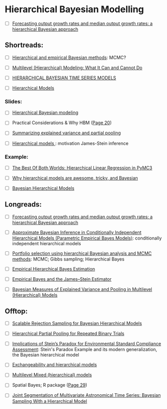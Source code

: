 # Hierarchical Bayesian Modelling

- [ ] [Forecasting output growth rates and median output growth rates: a hierarchical Bayesian approach](https://onlinelibrary.wiley.com/doi/pdf/10.1002/for.800)

## Shortreads:



- [ ] [Hierarchical and empirical Bayesian methods](http://www.stats.ox.ac.uk/~reinert/stattheory/chapter1107.pdf): MCMC?


- [ ] [Multilevel (Hierarchical) Modeling: What It Can and Cannot Do](http://www.stat.columbia.edu/~gelman/research/published/multi2.pdf)


- [ ] [HIERARCHICAL BAYESIAN TIME SERIES MODELS](https://pdfs.semanticscholar.org/73ae/e06d045f3a95cf598b6208b46362fb006e95.pdf?_ga=2.48066341.304278015.1541139922-1392297038.1541139922)

- [ ] [Hierarchical Models](https://www.cs.princeton.edu/courses/archive/fall11/cos597C/lectures/hierarchical-models.pdf)


### Slides:



- [ ] [Hierarchical Bayesian modeling](https://www.stat.tamu.edu/~jlong/astrostat/ASTRO-WG4-HBMIntro.pdf)



- [ ] Practical Considerations & Why HBM ([Page 20](http://astrostatistics.psu.edu/RLectures/hierarchical.pdf))


- [ ] [Summarizing explained variance and partial pooling](https://web.as.uky.edu/statistics/users/pbreheny/701/S13/notes/4-18.pdf)



- [ ] [Hierarchical models ](https://www.ics.uci.edu/~sternh/courses/225/slides2new.pdf): motivation
James-Stein inference 


### Example:


- [ ] [The Best Of Both Worlds: Hierarchical Linear Regression in PyMC3](https://twiecki.github.io/blog/2014/03/17/bayesian-glms-3/)


- [ ] [Why hierarchical models are awesome, tricky, and Bayesian](https://twiecki.github.io/blog/2017/02/08/bayesian-hierchical-non-centered/)


- [ ] [Bayesian Hierarchical Models](https://static1.squarespace.com/static/53dc912de4b05be42a8acc61/t/53ddc610e4b0e8a580e87e6e/1407043088020/BayesRnD72514.pdf)



## Longreads:

- [ ] [Forecasting output growth rates and median output growth rates: a hierarchical Bayesian approach](https://onlinelibrary.wiley.com/doi/pdf/10.1002/for.800)


- [ ] [Approximate Bayesian Inference in Conditionally Independent Hierarchical Models (Parametric Empirical Bayes Models)](https://people.eecs.berkeley.edu/~jordan/courses/260-spring10/readings/kass-steffey.pdf): conditionally independent hierarchical models


- [ ] [Portfolio selection using hierarchical Bayesian analysis and MCMC methods](https://www.sciencedirect.com/science/article/pii/S0378426605000889?via%3Dihub): MCMC; Gibbs sampling; Hierarchical Bayes



- [ ] [Empirical Hierarchical Bayes Estimation](https://link.springer.com/chapter/10.1007/978-1-4612-2944-5_8)

- [ ] [Empirical Bayes and the
James–Stein Estimator](http://statweb.stanford.edu/~ckirby/brad/LSI/chapter1.pdf)

- [ ] [Bayesian Measures of Explained Variance and
Pooling in Multilevel (Hierarchical) Models](http://www.stat.columbia.edu/~gelman/research/published/rsquared.pdf)



## Offtop:


- [ ] [Scalable Rejection Sampling for Bayesian Hierarchical Models](https://pubsonline.informs.org/doi/10.1287/mksc.2014.0901)


- [ ] [Hierarchical Partial Pooling for Repeated Binary Trials](https://cran.r-project.org/web/packages/rstanarm/vignettes/pooling.html)


- [ ] [Implications of Stein’s Paradox for Environmental Standard Compliance Assessment](https://pubs.acs.org/doi/pdf/10.1021/acs.est.5b00656): Stein's Paradox Example and its modern generalization, the Bayesian hierarchical model


- [ ] [Exchangeability and hierarchical models](http://halweb.uc3m.es/esp/Personal/personas/causin/eng/2011-2012/Bayes/ch10.pdf)


- [ ] [Multilevel Mixed (hierarchical) models](http://fmwww.bc.edu/EC-C/S2013/823/EC823.S2013.nn07.slides.pdf)

- [ ] Spatial Bayes; R package ([Page 29](http://web2.uconn.edu/cyberinfra/module3/Downloads/Day%206%20-%20Hierarchical%20Bayes.pdf))



- [ ] [Joint Segmentation of Multivariate Astronomical
Time Series: Bayesian Sampling With a
Hierarchical Model](https://ieeexplore.ieee.org/abstract/document/4063542?reload=true)





